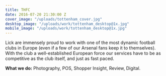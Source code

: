 ```yaml
---
title: THFC
date: 2016-07-20 21:30:00 Z
cover_image: "/uploads/tottenham_cover.jpg"
desktop_image: "/uploads/work/tottenham_desktop@1x.jpg"
mobile_image: "/uploads/work/tottenham_desktop@1x.jpg"
---
```


Lick are immensely proud to work with one of the most dynamic football clubs in Europe (even if a few of our Arsenal fans keep it to themselves). With the club a well-established European force our services have to be as competitive as the club itself, and just as fast paced.

**What we do:** Photography, POS, Shopper Insight, Review, Digital.